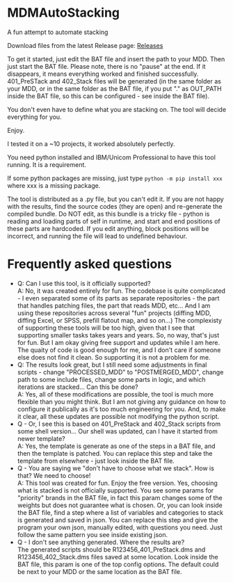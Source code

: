 # MDMAutoStacking
A fun attempt to automate stacking

Download files from the latest Release page:
[Releases](../../releases/latest)

To get it started, just edit the BAT file and insert the path to your MDD. Then just start the BAT file. Please note, there is no "pause" at the end. If it disappears, it means everything worked and finished successfully. 401_PreSTack and 402_Stack files will be generated (in the same folder as your MDD, or in the same folder as the BAT file, if you put "." as OUT_PATH inside the BAT file, so this can be configured - see inside the BAT file).

You don't even have to define what you are stacking on. The tool will decide everything for you.

Enjoy.

I tested it on a ~10 projects, it worked absolutely perfectly.

You need python installed and IBM/Unicom Professional to have this tool running. It is a requirement.

If some python packages are missing, just type
`python -m pip install xxx`
where xxx is a missing package.

The tool is distributed as a .py file, but you can't edit it. If you are not happy with the results, find the source codes (they are open) and re-generate the compiled bundle. Do NOT edit, as this bundle is a tricky file - python is reading and loading parts of self in runtime, and start and end positions of these parts are hardcoded. If you edit anything, block positions will be incorrect, and running the file will lead to undefined behaviour.

# Frequently asked questions
- Q: Can I use this tool, is it officially supported?<br />A: No, it was created entirely for fun. The codebase is quite complicated - I even separated some of its parts as separate repositories - the part that handles patching files, the part that reads MDD, etc... And I am using these repositories across several "fun" projects (diffing MDD, diffing Excel, or SPSS, prefill flatout map, and so on...) The complexisty of supporting these tools will be too high, given that I see that supporting smaller tasks takes years and years. So, no way, that's just for fun. But I am okay giving free support and updates while I am here. The quaity of code is good enough for me, and I don't care if someone else does not find it clean. So supporting it is not a problem for me.
- Q: The results look great, but I still need some adjustments in final scripts - change "PROCESSED_MDD" to "POSTMERGED_MDD", change path to some include files, change some parts in logic, and which iterations are stacked... Can this be done?<br />A: Yes, all of these modifications are possible, the tool is much more flexible than you might think. But I am not giving any guidance on how to configure it publically as it's too much engineering for you. And, to make it clear, all these updates are possible not modifying the python script.
- Q - Or, I see this is based on 401_PreStack and 402_Stack scripts from some shell version... Our shell was updated, can I have it started from newer template?<br />A: Yes, the template is generate as one of the steps in a BAT file, and then the template is patched. You can replace this step and take the template from elsewhere - just look inside the BAT file.
- Q - You are saying we "don't have to choose what we stack". How is that? We need to choose!<br />A: This tool was created for fun. Enjoy the free version. Yes, choosing what is stacked is not officially supported. You see some params for "priority" brands in the BAT file, in fact this param changes some of the weights but does not guarantee what is chosen. Or, you can look inside the BAT file, find a step where a list of variables and categories to stack is generated and saved in json. You can replace this step and give the program your own json, manually edited, with questions you need. Just follow the same pattern you see inside existing json.
- Q - I don't see anything generated. Where the results are?<br />The generated scripts should be R123456_401_PreStack.dms and R123456_402_Stack.dms files saved at some location. Look inside the BAT file, this param is one of the top config options. The default could be next to your MDD or the same location as the BAT file.

